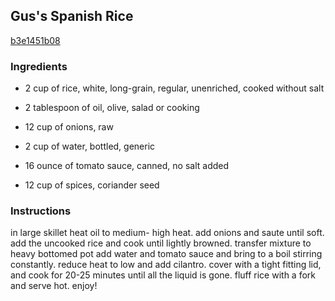 ## Gus's Spanish Rice

[b3e1451b08](http://www.food.com/recipe/guss-spanish-rice-108350)

### Ingredients

 - 2 cup of rice, white, long-grain, regular, unenriched, cooked without salt

 - 2 tablespoon of oil, olive, salad or cooking

 - 12 cup of onions, raw

 - 2 cup of water, bottled, generic

 - 16 ounce of tomato sauce, canned, no salt added

 - 12 cup of spices, coriander seed

### Instructions

in large skillet heat oil to medium- high heat. add onions and saute until soft. add the uncooked rice and cook until lightly browned. transfer mixture to heavy bottomed pot add water and tomato sauce and bring to a boil stirring constantly. reduce heat to low and add cilantro. cover with a tight fitting lid, and cook for 20-25 minutes until all the liquid is gone. fluff rice with a fork and serve hot. enjoy!